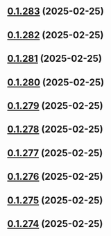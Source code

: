 ## [0.1.283](https://github.com/binary-braids/terraform-oracle/compare/v0.1.282...v0.1.283) (2025-02-25)



## [0.1.282](https://github.com/binary-braids/terraform-oracle/compare/v0.1.281...v0.1.282) (2025-02-25)



## [0.1.281](https://github.com/binary-braids/terraform-oracle/compare/v0.1.280...v0.1.281) (2025-02-25)



## [0.1.280](https://github.com/binary-braids/terraform-oracle/compare/v0.1.279...v0.1.280) (2025-02-25)



## [0.1.279](https://github.com/binary-braids/terraform-oracle/compare/v0.1.278...v0.1.279) (2025-02-25)



## [0.1.278](https://github.com/binary-braids/terraform-oracle/compare/v0.1.277...v0.1.278) (2025-02-25)



## [0.1.277](https://github.com/binary-braids/terraform-oracle/compare/v0.1.276...v0.1.277) (2025-02-25)



## [0.1.276](https://github.com/binary-braids/terraform-oracle/compare/v0.1.275...v0.1.276) (2025-02-25)



## [0.1.275](https://github.com/binary-braids/terraform-oracle/compare/v0.1.274...v0.1.275) (2025-02-25)



## [0.1.274](https://github.com/binary-braids/terraform-oracle/compare/v0.1.273...v0.1.274) (2025-02-25)



